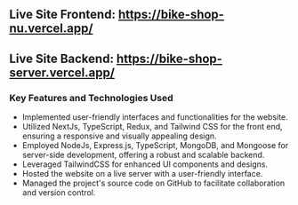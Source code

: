 ## Live Site Frontend: https://bike-shop-nu.vercel.app/
## Live Site Backend: https://bike-shop-server.vercel.app/

### Key Features and Technologies Used

* Implemented user-friendly interfaces and functionalities for the website.
* Utilized NextJs, TypeScript, Redux, and Tailwind CSS for the front end, ensuring a responsive and visually appealing design.
* Employed NodeJs, Express.js, TypeScript, MongoDB, and Mongoose for server-side development, offering a robust and scalable backend.
* Leveraged TailwindCSS for enhanced UI components and designs.
* Hosted the website on a live server with a user-friendly interface.
* Managed the project's source code on GitHub to facilitate collaboration and version control.
